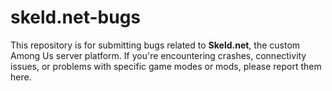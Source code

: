 # skeld.net-bugs
This repository is for submitting bugs related to **Skeld.net**, the custom Among Us server platform.   If you're encountering crashes, connectivity issues, or problems with specific game modes or mods, please report them here.
